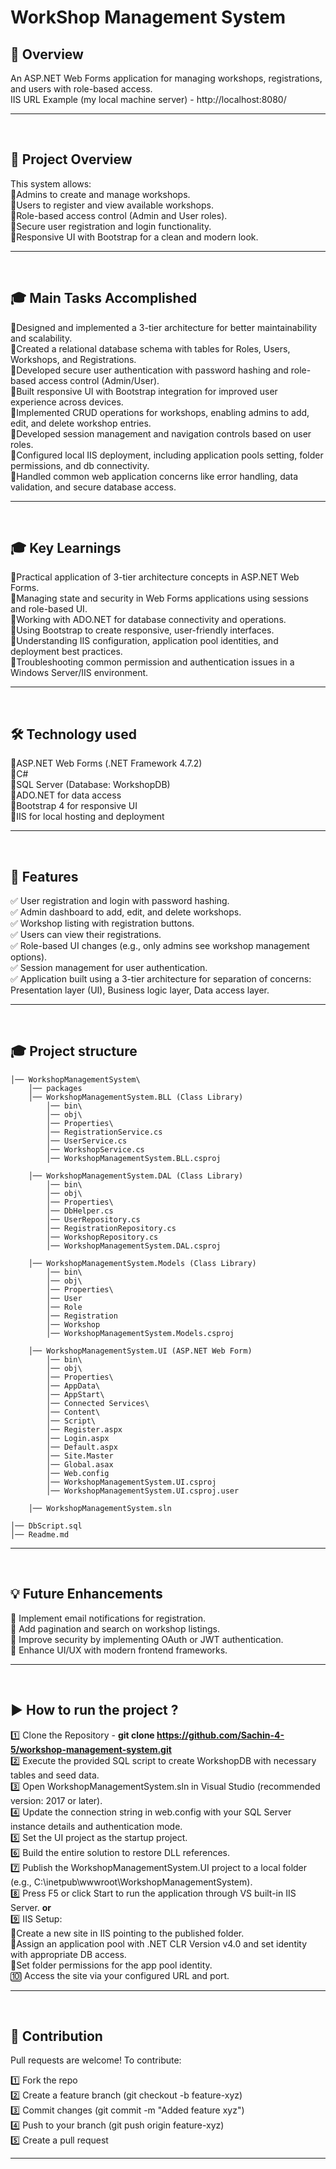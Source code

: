 # WorkShop Management System 

## 📖 Overview  
An ASP.NET Web Forms application for managing workshops, registrations, and users with role-based access. <br />
IIS URL Example (my local machine server) - http://localhost:8080/

---
<br />


## 📘 Project Overview
This system allows: <br />
🔹Admins to create and manage workshops. <br />
🔹Users to register and view available workshops. <br />
🔹Role-based access control (Admin and User roles). <br />
🔹Secure user registration and login functionality. <br />
🔹Responsive UI with Bootstrap for a clean and modern look.

---
<br />


## 🎓 Main Tasks Accomplished
🔹Designed and implemented a 3-tier architecture for better maintainability and scalability. <br />
🔹Created a relational database schema with tables for Roles, Users, Workshops, and Registrations. <br />
🔹Developed secure user authentication with password hashing and role-based access control (Admin/User). <br />
🔹Built responsive UI with Bootstrap integration for improved user experience across devices. <br />
🔹Implemented CRUD operations for workshops, enabling admins to add, edit, and delete workshop entries. <br />
🔹Developed session management and navigation controls based on user roles. <br />
🔹Configured local IIS deployment, including application pools setting, folder permissions, and db connectivity. <br />
🔹Handled common web application concerns like error handling, data validation, and secure database access. <br />

---
<br />


## 🎓 Key Learnings
🔹Practical application of 3-tier architecture concepts in ASP.NET Web Forms. <br />
🔹Managing state and security in Web Forms applications using sessions and role-based UI. <br />
🔹Working with ADO.NET for database connectivity and operations. <br />
🔹Using Bootstrap to create responsive, user-friendly interfaces. <br />
🔹Understanding IIS configuration, application pool identities, and deployment best practices. <br />
🔹Troubleshooting common permission and authentication issues in a Windows Server/IIS environment. <br />

---
<br />


## 🛠 Technology used
🔹ASP.NET Web Forms (.NET Framework 4.7.2) <br />
🔹C# <br />
🔹SQL Server (Database: WorkshopDB) <br />
🔹ADO.NET for data access <br />
🔹Bootstrap 4 for responsive UI <br />
🔹IIS for local hosting and deployment <br />

---
<br />


## 🚀 Features  
✅ User registration and login with password hashing. <br />
✅ Admin dashboard to add, edit, and delete workshops. <br />
✅ Workshop listing with registration buttons. <br />
✅ Users can view their registrations. <br />
✅ Role-based UI changes (e.g., only admins see workshop management options). <br />
✅ Session management for user authentication. <br />
✅ Application built using a 3-tier architecture for separation of concerns: Presentation layer (UI), Business logic layer, Data access layer. <br />

---
<br />


## 🎓 Project structure
```
│── WorkshopManagementSystem\
    │── packages
    │── WorkshopManagementSystem.BLL (Class Library)
        │── bin\
        │── obj\
        │── Properties\
        │── RegistrationService.cs
        │── UserService.cs
        │── WorkshopService.cs
        │── WorkshopManagementSystem.BLL.csproj

    │── WorkshopManagementSystem.DAL (Class Library)
        │── bin\
        │── obj\
        │── Properties\
        │── DbHelper.cs
        │── UserRepository.cs
        │── RegistrationRepository.cs
        │── WorkshopRepository.cs
        │── WorkshopManagementSystem.DAL.csproj

    │── WorkshopManagementSystem.Models (Class Library)
        │── bin\
        │── obj\
        │── Properties\
        │── User
        │── Role
        │── Registration
        │── Workshop
        │── WorkshopManagementSystem.Models.csproj

    │── WorkshopManagementSystem.UI (ASP.NET Web Form)
        │── bin\
        │── obj\
        │── Properties\
        │── AppData\
        │── AppStart\
        │── Connected Services\
        │── Content\
        │── Script\
        │── Register.aspx
        │── Login.aspx
        │── Default.aspx
        │── Site.Master
        │── Global.asax
        │── Web.config
        │── WorkshopManagementSystem.UI.csproj
        │── WorkshopManagementSystem.UI.csproj.user

    │── WorkshopManagementSystem.sln
    
│── DbScript.sql
│── Readme.md
```

---
<br />



## 💡 Future Enhancements
🔹 Implement email notifications for registration. <br />
🔹 Add pagination and search on workshop listings. <br />
🔹 Improve security by implementing OAuth or JWT authentication. <br />
🔹 Enhance UI/UX with modern frontend frameworks. <br />

---
<br />



## ▶️ How to run the project ?
1️⃣ Clone the Repository - <b>git clone https://github.com/Sachin-4-5/workshop-management-system.git</b> <br />
2️⃣ Execute the provided SQL script to create WorkshopDB with necessary tables and seed data. <br>
3️⃣ Open WorkshopManagementSystem.sln in Visual Studio (recommended version: 2017 or later). <br />
4️⃣ Update the connection string in web.config with your SQL Server instance details and authentication mode. <br />
5️⃣ Set the UI project as the startup project. <br >
6️⃣ Build the entire solution to restore DLL references. <br />
7️⃣ Publish the WorkshopManagementSystem.UI project to a local folder (e.g., C:\inetpub\wwwroot\WorkshopManagementSystem). <br />
8️⃣ Press F5 or click Start to run the application through VS built-in IIS Server. <b>or</b> <br />
9️⃣ IIS Setup: <br />
    🔹Create a new site in IIS pointing to the published folder. <br />
    🔹Assign an application pool with .NET CLR Version v4.0 and set identity with appropriate DB access. <br />
    🔹Set folder permissions for the app pool identity. <br />
🔟 Access the site via your configured URL and port.

---
<br />



## 🤝 Contribution
Pull requests are welcome! To contribute:

1️⃣ Fork the repo <br />
2️⃣ Create a feature branch (git checkout -b feature-xyz) <br />
3️⃣ Commit changes (git commit -m "Added feature xyz") <br />
4️⃣ Push to your branch (git push origin feature-xyz) <br />
5️⃣ Create a pull request 

---
<br />
<br />














